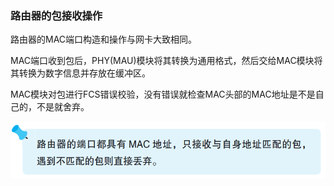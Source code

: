### 路由器的包接收操作

路由器的MAC端口构造和操作与网卡大致相同。

MAC端口收到包后，PHY(MAU)模块将其转换为通用格式，然后交给MAC模块将其转换为数字信息并存放在缓冲区。

MAC模块对包进行FCS错误校验，没有错误就检查MAC头部的MAC地址是不是自己的，不是就舍弃。

![tip](img/image30.png)

